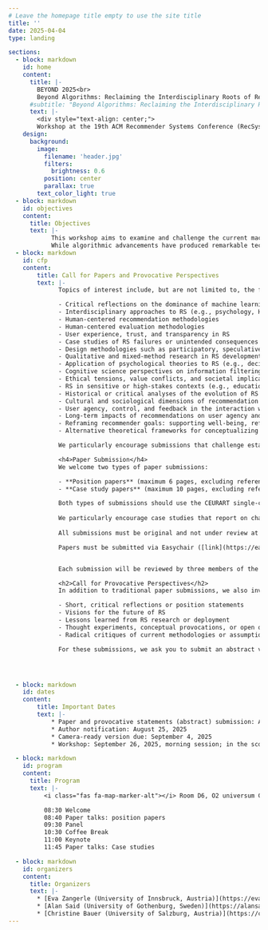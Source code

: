 ```yaml
---
# Leave the homepage title empty to use the site title
title: ''
date: 2025-04-04
type: landing

sections:
  - block: markdown
    id: home
    content:
      title: |-
        BEYOND 2025<br>
        Beyond Algorithms: Reclaiming the Interdisciplinary Roots of Recommender Systems
      #subtitle: "Beyond Algorithms: Reclaiming the Interdisciplinary Roots of Recommender Systems"
      text: |-
        <div style="text-align: center;">
        Workshop at the 19th ACM Recommender Systems Conference (RecSys 2025) in Prague, Czech Republic
    design:
      background:
        image:
          filename: 'header.jpg'
          filters:
            brightness: 0.6
          position: center
          parallax: true
        text_color_light: true
  - block: markdown
    id: objectives
    content:
      title: Objectives
      text: |-
            This workshop aims to examine and challenge the current machine learning dominance in recommender systems research by reconnecting the field with its interdisciplinary origins. 
            While algorithmic advancements have produced remarkable technical progress, the field has gradually narrowed its methodological diversity, potentially overlooking crucial psychological, design, and human-centered dimensions that were foundational to early recommender systems research.
  - block: markdown
    id: cfp
    content:
        title: Call for Papers and Provocative Perspectives
        text: |-
              Topics of interest include, but are not limited to, the following topics that help reconnect modern algorithmic approaches with the psychological, design, and human-centered dimensions that characterized early research in this field, creating a more holistic and interdisciplinary approach to recommender systems (RS):

              - Critical reflections on the dominance of machine learning in RS research
              - Interdisciplinary approaches to RS (e.g., psychology, HCI, design, sociology, cognitive science, STS, computational social science)
              - Human-centered recommendation methodologies
              - Human-centered evaluation methodologies
              - User experience, trust, and transparency in RS
              - Case studies of RS failures or unintended consequences in real-world applications
              - Design methodologies such as participatory, speculative, or value-sensitive design
              - Qualitative and mixed-method research in RS development, evaluation, and understanding recommendation needs
              - Application of psychological theories to RS (e.g., decision-making, motivation, affect, personality, autonomy)
              - Cognitive science perspectives on information filtering and discovery
              - Ethical tensions, value conflicts, and societal implications of RS
              - RS in sensitive or high-stakes contexts (e.g., education, healthcare, mental health)
              - Historical or critical analyses of the evolution of RS research
              - Cultural and sociological dimensions of recommendation
              - User agency, control, and feedback in the interaction with RS
              - Long-term impacts of recommendations on user agency and preference development
              - Reframing recommender goals: supporting well-being, reflection, or empowerment
              - Alternative theoretical frameworks for conceptualizing the recommendation problem

              We particularly encourage submissions that challenge established paradigms, highlight methodological diversity, or bring underrepresented perspectives into the conversation.

              <h4>Paper Submission</h4>
              We welcome two types of paper submissions:

              - **Position papers** (maximum 6 pages, excluding references)
              - **Case study papers** (maximum 10 pages, excluding references)

              Both types of submissions should use the CEURART single-column template, available for download [here (ZIP)](https://ceur-ws.org/Vol-XXX/CEURART.zip) or via [Overleaf](https://www.overleaf.com/latex/templates/template-for-submissions-to-ceur-workshop-proceedings-ceur-ws-dot-org/wqyfdgftmcfw).
              
              We particularly encourage case studies that report on challenges, problems, and negative experiences, as these offer valuable insights. Such contributions can serve as a basis for rich discussions at the workshop.
              
              All submissions must be original and not under review at any other conference, workshop, or journal at the time of submission. 

              Papers must be submitted via Easychair ([link](https://easychair.org/my/conference?conf=recsys2025workshops)). Make sure to select the "Beyond Algorithms: Reclaiming the Interdisciplinary Roots of Recommender Systems" track when creating a submission.


              Each submission will be reviewed by three members of the Program Committee through a single-anonymized peer review process. Papers will be evaluated based on quality, novelty, clarity, and relevance, with an emphasis on fostering engaging discussions at the workshop. Accepted papers will be invited for presentation during the workshop and will be published in the workshop proceedings (most likely via CEUR-WS) after the event.

              <h2>Call for Provocative Perspectives</h2>
              In addition to traditional paper submissions, we also invite provocative statements and flash talks that aim to spark discussion, challenge assumptions, or present bold ideas related to recommender systems research. These can include:

              - Short, critical reflections or position statements
              - Visions for the future of RS
              - Lessons learned from RS research or deployment
              - Thought experiments, conceptual provocations, or open questions
              - Radical critiques of current methodologies or assumptions

              For these submissions, we ask you to submit an abstract via Easychair ([link](https://easychair.org/my/conference?conf=recsys2025workshops)). Make sure to select the "Beyond Algorithms: Reclaiming the Interdisciplinary Roots of Recommender Systems" track when creating a submission.




  - block: markdown
    id: dates
    content:
        title: Important Dates
        text: |-
            * Paper and provocative statements (abstract) submission: August 7, 2025, AoE
            * Author notification: August 25, 2025
            * Camera-ready version due: September 4, 2025
            * Workshop: September 26, 2025, morning session; in the scope of RecSys 2025

  - block: markdown
    id: program
    content: 
      title: Program
      text: |- 
          <i class="fas fa-map-marker-alt"></i> Room D6, O2 universum Convention Center  

          08:30 Welcome  
          08:40 Paper talks: position papers  
          09:30 Panel  
          10:30 Coffee Break  
          11:00 Keynote  
          11:45 Paper talks: Case studies  

  - block: markdown
    id: organizers
    content:
      title: Organizers
      text: |-
        * [Eva Zangerle (University of Innsbruck, Austria)](https://evazangerle.at) 
        * [Alan Said (University of Gothenburg, Sweden)](https://alansaid.com)
        * [Christine Bauer (University of Salzburg, Austria)](https://christinebauer.eu/)
---
```

